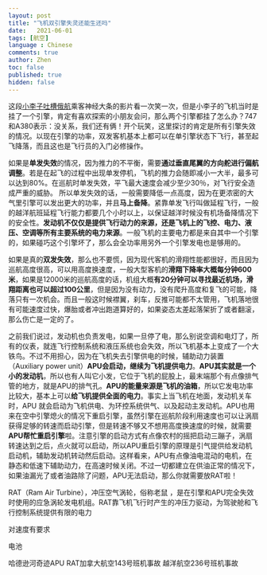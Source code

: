 ```yaml
---
layout: post
title: "飞机双引擎失灵还能生还吗"
date:   2021-06-01
tags: [航空]
language : Chinese
comments: true
author: Zhen
toc: false
published: true
hidden: false
---
```

这段[小李子吐槽俄航](https://youtu.be/oR7rhzdKX9M)乘客神经大条的影片看一次笑一次，但是小李子的飞机当时是挂了一个引擎，肯定有喜欢探索的小朋友会问，那么两个引擎都挂了怎么办？747和A380表示：没关系，我们还有俩！开个玩笑，这里探讨的肯定是所有引擎失效的情况。以现在引擎的功率，双发客机基本上都可以在单引擎状态下飞行，甚至起飞降落，而且这也是飞行员的入门必修操作。

如果是**单发失效**的情况，因为推力的不平衡，需要**通过垂直尾翼的方向舵进行偏航调整**。若是在起飞的过程中出现单发停机，飞机的推力会随即减小一大半，最多可以达到80%。在巡航时单发失效，平飞最大速度会减少至少30％，对飞行安全造成严重的威胁。 所以单发失效的话，一般需要降低一点高度，因为在更浓密的大气里引擎可以发出更大的功率，并且**马上备降**。紧靠单发飞行叫做延程飞行，一般的越洋航班延程飞行能力都要几个小时以上，以保证越洋时候没有机场备降情况下的安全性。**发动机不仅仅是提供飞行动力的来源，还是飞机上的飞控、电力、液压、空调等所有主要系统的电力来源**。一般飞机的主要电力都是来自其中一个引擎的，如果碰巧这个引擎坏了，那么会全功率用另外一个引擎发电也是够用的。

如果是真的**双发失效**，那么也不要慌，因为现代客机的滑翔性能都很好，而且因为巡航高度很高，可以用高度换速度，一般大型客机的**滑翔下降率大概每分钟600米**，如果是12000米的巡航高度的话，机组大概**有20分钟可以寻找最近机场，滑翔距离也可以超过100公里**，但是因为没有动力，没有爬升高度和复飞的可能，降落只有一次机会。而且一般这时候襟翼，刹车，反推可能都不太管用，飞机落地很有可能速度过快，爆胎或者冲出跑道算好的，如果姿态太差起落架折了或者翻滚，那么伤亡是一定的了。

之前我们说过，发动机也负责发电，如果一旦停了电，那么别说空调和电灯了，所有的仪表，就连飞行控制系统和液压系统也会失效，所以飞机基本上变成了一个大铁鸟。不过不用担心，因为在飞机失去引擎供电的时候，辅助动力装置（Auxiliary power unit）**APU会启动，继续为飞机提供电力**。**APU其实就是一个小的发动机**，所以也有人叫它小发，它位于飞机的屁股上，最末端那个有点像排气管的地方，就是APU的排气孔。**APU的能量来源是飞机的油箱**，所以它发电功率比较大，基本上可以**给飞机提供全面的电力**。事实上当飞机在地面，发动机关车时，APU 就会启动为飞机供电、为环控系统供气、以及起动主发动机。APU也用来在空中引擎熄火的情况下重启引擎，虽然引擎在巡航阶段利用速度也可以让涡扇获得足够的转速而启动引擎，但是转速不够又不想用高度换速度的时候，就需要**APU帮忙重启引擎**啦。注意引擎的启动方式有点像农村的摇把启动三蹦子，涡扇转速达到之后，点火就可以启动，所以APU重启引擎的原理是引气提供给发动机启动机，辅助发动机转动然后启动。这样看来，APU有点像油电混动的电机，在静态和低速下辅助动力，在高速时候关闭。不过一切都建立在供油正常的情况下，如果油漏光了或者油路除了问题，APU无法启动，那么你就需要放RAT啦！

RAT（Ram Air Turbine），冲压空气涡轮，俗称老鼠 ，是在引擎和APU完全失效时使用的应急涡轮发电机组。RAT靠飞机飞行时产生的冲压力驱动，为驾驶舱和飞行控制系统提供有限的电力

对速度有要求

电池

哈德逊河奇迹APU
RAT加拿大航空143号班机事故
越洋航空236号班机事故

<!--stackedit_data:
eyJoaXN0b3J5IjpbMTU4MjkxODA1NSwxOTgyMTE5MTU2LDE1OT
I0ODEzODgsLTQyMjc5MTI1NywxMjg4NTU4NjMxLDE3OTE1OTk4
LDU4NTgzMzQwOCwtMTMyNjQzMTI1NywxOTE1ODIwMDExLDYxNT
k4NzY1Miw2MDQyMTYyNzcsLTE2Nzk5NzQ5NDFdfQ==
-->
